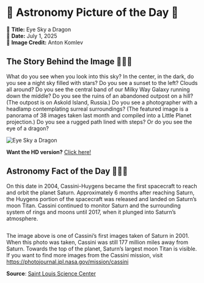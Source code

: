 # 🌌 Astronomy Picture of the Day 🌌
🔭 **Title:** Eye Sky a Dragon  
📅 **Date:** July 1, 2025  
📸 **Image Credit:** 
Anton Komlev
  

## The Story Behind the Image 🧑‍🚀🔭
What do you see when you look into this sky? In the center, in the dark, do you see a night sky filled with stars? Do you see a sunset to the left? Clouds all around? Do you see the central band of our Milky Way Galaxy running down the middle? Do you see the ruins of an abandoned outpost on a hill? (The outpost is on Askold Island, Russia.)  Do you see a photographer with a headlamp contemplating surreal surroundings? (The featured image is a panorama of 38 images taken last month and compiled into a Little Planet projection.)  Do you see a rugged path lined with steps? Or do you see the eye of a dragon?

![Eye Sky a Dragon](https://apod.nasa.gov/apod/image/2507/EyeDragonSky_Komlev_960.jpg)

**Want the HD version?** [Click here!](https://apod.nasa.gov/apod/image/2507/EyeDragonSky_Komlev_2000.jpg)

## Astronomy Fact of the Day 👩‍🚀🚀 
<p>On this date in 2004, Cassini-Huygens became the first spacecraft to reach and orbit the planet Saturn. Approximately 6 months after reaching Saturn, the Huygens portion of the spacecraft was released and landed on Saturn’s moon Titan. Cassini continued to monitor Saturn and the surrounding system of rings and moons until 2017, when it plunged into Saturn’s atmosphere.</p>
<p><img src="https://www.slsc.org/wp-content/uploads/2025/06/jul-1.jpg" alt=""/></p>
<p>The image above is one of Cassini’s first images taken of Saturn in 2001. When this photo was taken, Cassini was still 177 million miles away from Saturn. Towards the top of the planet, Saturn’s largest moon Titan is visible. If you want to find more images from the Cassini mission, visit <a href="https://photojournal.jpl.nasa.gov/mission/cassini" rel="noopener noreferrer nofollow" target="_blank">https://photojournal.jpl.nasa.gov/mission/cassini</a></p>

**Source**: [Saint Louis Science Center](https://www.slsc.org/astronomy-fact-of-the-day-july-1-2025/)
